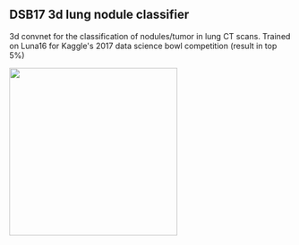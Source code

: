 ## DSB17 3d lung nodule classifier

3d convnet for the classification of nodules/tumor in lung CT scans. Trained on Luna16 for Kaggle's 2017 data science bowl competition (result in top 5%) 

<img src="https://github.com/LouisFoucard/DSB17_3d_lung_nodule_classifier/blob/master/data/ezgif-1-65620bd01e.gif" height="300">
